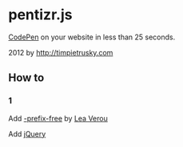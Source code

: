 # pentizr.js

[CodePen](http://codepen.io) on your website in less than 25 seconds.

2012 by http://timpietrusky.com

## How to

### 1

Add [-prefix-free](http://leaverou.github.com/prefixfree/) by [Lea Verou](http://lea.verou.me/) 
    <script src="https://raw.github.com/LeaVerou/prefixfree/gh-pages/prefixfree.min.js"></script>

Add [jQuery](http://leaverou.github.com/prefixfree/) 
    <script src="//ajax.googleapis.com/ajax/libs/jquery/1.8.0/jquery.min.js"></script